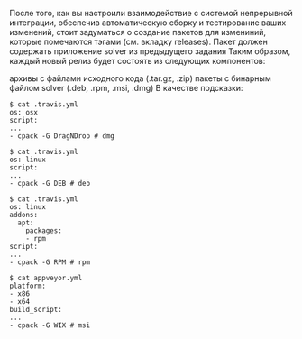 После того, как вы настроили взаимодействие с системой непрерывной интеграции,
обеспечив автоматическую сборку и тестирование ваших изменений, стоит задуматься
о создание пакетов для измениний, которые помечаются тэгами (см. вкладку releases).
Пакет должен содержать приложение solver из предыдущего задания Таким образом, каждый новый релиз будет состоять из следующих компонентов:

архивы с файлами исходного кода (.tar.gz, .zip)
пакеты с бинарным файлом solver (.deb, .rpm, .msi, .dmg)
В качестве подсказки:
```
$ cat .travis.yml
os: osx
script:
...
- cpack -G DragNDrop # dmg

$ cat .travis.yml
os: linux
script:
...
- cpack -G DEB # deb

$ cat .travis.yml
os: linux
addons:
  apt:
    packages:
    - rpm
script:
...
- cpack -G RPM # rpm

$ cat appveyor.yml
platform:
- x86
- x64
build_script:
...
- cpack -G WIX # msi
```
